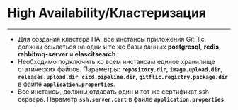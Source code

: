 # High Availability/Кластеризация
---

- Для создания кластера HA, все инстансы приложения GitFlic, должны ссылаться на одни и те же базы данных **postgresql**, **redis**, **rabbitmq-server** и **elascitsearch**.
- Необходимо подключить ко всем инстансам единое хранилище статических файлов. 
    Параметры: **`repository.dir`**, **`image.upload.dir`**, **`releases.upload.dir`**, **`cicd.pipeline.dir`**, **`gitflic.registry.package.dir`** в файле **`application.properties`**.
- Все инстансы, должны отдавать один и тот же сертификат ssh сервера. 
    Параметр **`ssh.server.cert`** в файле **`application.properties`**.
